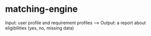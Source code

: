 # matching-engine
Input: user profile and requirement profiles --> Output: a report about eligibilities (yes, no, missing data)
